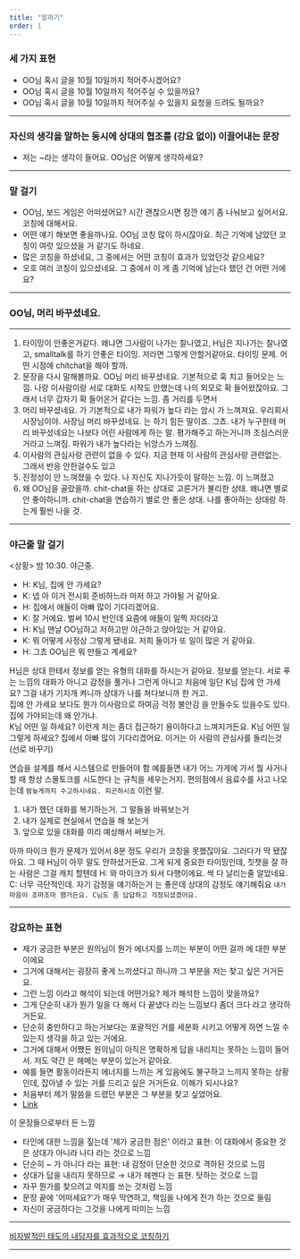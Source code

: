 ```yaml
---
title: "말하기"
order: 1
---
```


### 세 가지 표현
- OO님 혹시 글을 10월 10일까지 적어주시겠어요?
- OO님 혹시 글을 10월 10일까지 적어주실 수 있을까요?
- OO님 혹시 글을 10월 10일까지 적어주실 수 있을지 요청을 드려도 될까요?
---

### 자신의 생각을 말하는 동시에 상대의 협조를 (강요 없이) 이끌어내는 문장
- 저는 ~라는 생각이 들어요. OO님은 어떻게 생각하세요?


---

### 말 걸기

- OO님, 보드 게임은 어떠셨어요? 시간 괜찮으시면 잠깐 얘기 좀 나눠보고 싶어서요. 코칭에 대해서요.
- 어떤 얘기 해보면 좋을까나요. OO님 코칭 많이 하시잖아요. 최근 기억에 남았던 코칭이 여럿 있으셨을 거 같기도 하네요.
- 많은 코칭을 하셨네요, 그 중에서는 어떤 코칭이 효과가 있었던것 같으세요?
- 오호 여러 코칭이 있으셨네요. 그 중에서 이 게 좀 기억에 남는다 했던 건 어떤 거에요?
---

### OO님, 머리 바꾸셨네요.

---

1. 타이밍이 안좋은거같다. 왜냐면 그사람이 나가는 찰나였고, H님은 지나가는 찰나였고, smalltalk를 하기 안좋은 타이밍. 저라면 그렇게 안할거같아요. 타이밍 문제. 어떤 시점에 chitchat을 해야 할까.
2. 문장을 다시 말해볼까요. OO님 머리 바꾸셨네요. 기본적으로 훅 치고 들어오는 느낌. 나랑 이사람이랑 서로 대화도 시작도 안했는데 나의 외모로 확 들어왔잖아요. 그래서 너무 갑자기 확 들어온거 같다는 느낌. 좀 거리를 두면서
3. 머리 바꾸셨네요. 가 기본적으로 내가 파워가 높다 라는 암시 가 느껴져요. 우리회사 사장님이야. 사장님 머리 바꾸셨네요. 는 하기 힘든 말이죠. 그쵸. 내가 누구한테 머리 바꾸셨네요는 나보다 어린 사람에게 하는 말. 평가해주고 하는거니까 조심스러운 거라고 느껴짐. 파워가 내가 높다라는 뉘앙스가 느껴짐.
4. 이사람의 관심사랑 관련이 없을 수 있다. 지금 현재 이 사람의 관심사랑 관련없는. 그래서 반응 안한걸수도 있고
5. 진정성이 안 느껴졌을 수 있다. 나 자신도 지나가듯이 말하는 느낌. 이 느껴졌고
6. 왜 OO님을 골랐을까. chit-chat을 하는 상대로 고른거가 불리한 상태. 왜냐면 별로 안 좋아하니까. chit-chat을 연습하기 별로 안 좋은 상대. 나를 좋아하는 상대랑 하는게 훨씬 나을 것.

---

### 야근줄 말 걸기

<상황> 밤 10:30. 야근중.
- H: K님, 집에 안 가세요?
- K: 넵 아 이거 전시회 준비하느라 마저 하고 가야될 거 같아요.
- H: 집에서 애들이 아빠 많이 기다리겠어요.
- K: 잘 거에요. 벌써 10시 반인데 요즘에 애들이 일찍 자더라고
- H: K님 맨날 OO님하고 저하고만 야근하고 앉아있는 거 같아요.
- K: 뭐 어떻게 사정상 그렇게 됐네요. 저희 둘이가 또 일이 많은 거 같아요.
- H: 그쵸 OO님은 뭐 만들고 계세요?

H님은 상대 한테서 정보를 얻는 유형의 대화를 하시는거 같아요. 정보를 얻는다. 서로 푸는 느낌의 대화가 아니고 감정을 풀거나 그런게 아니고
처음에 일단 K님 집에 안 가세요? 그걸 내가 기지개 켜니까 상대가 나를 쳐다보니까 한 거고.  
집에 안 가세요 보다도 뭔가 이사람으로 하여금 걱정 불안감 을 만들수도 있을수도 있다.   
집에 가야되는데 왜 안가냐.   
K님 어떤 일 하세요? 이런게 저는 좀더 접근하기 용이하다고 느껴지거든요.
K님 어떤 일 그렇게 하세요? 집에서 아빠 많이 기다리겠어요. 이거는 이 사람의 관심사를 돌리는것 (선로 바꾸기)

연습을 설계를 해서 시스템으로 만들어야 함
예를들면 내가 어느 가게에 가서 뭘 사거나 할 때 항상 스몰토크를 시도한다 는 규칙을 세우는거지. 편의점에서 음료수를 사고 나오는데 `밤늦게까지 수고하시네요. 피곤하시죠` 이런 말.

1. 내가 했던 대화를 복기하는거. 그 말들을 바꿔보는거
2. 내가 실제로 현실에서 연습을 해 보는거
3. 앞으로 있을 대화를 미리 예상해서 써보는거.

아까 마이크 뭔가 문제가 있어서 8분 정도 우리가 코칭을 못했잖아요. 그러다가 딱 됐잖아요. 그 때 H님이 아무 말도 안하셨거든요. 그게 되게 중요한 타이밍인데, 칫챗을 잘 하는 사람은 그걸 캐치 할텐데
H: 와 마이크가 되서 다행이에요. 싹 다 날리는줄 알았네요.
C: 너무 극단적인데. 자기 감정을 얘기하는거 는 좋은데 상대의 감정도 얘기해줘요 `내가 마음이 조마조마 했거든요. C님도 좀 답답하고 걱정되셨겠어요.`

---



### 강요하는 표현
- 제가 궁금한 부분은 원의님이 뭔가 에너지를 느끼는 부분이 어떤 걸까 에 대한 부분이에요
- 그거에 대해서는 굉장히 좋게 느끼셨다고 하니까 그 부분을 저는 찾고 싶은 거거든요.
- 그런 느낌 이라고 해석이 되는데 어떤가요? 제가 해석한 느낌이 맞을까요?
- 그게 단순히 내가 뭔가 일을 다 해서 다 끝냈다 라는 느낌보다 좀더 크다 라고 생각하거든요.
- 단순히 충만하다고 하는거보다는 포괄적인 거를 세분화 시키고 어떻게 하면 느낄 수 있는지 생각을 하고 있는 거에요.
- 그거에 대해서 어쨌든 원의님이 아직은 명확하게 답을 내리지는 못하는 느낌이 들어서. 저도 약간 은 헤메는 부분이 있는거 같아요.
- 예를 들면 활동이라든지 에너지를 느끼는 게 있음에도 불구하고 느끼지 못하는 상황인데, 잡아낼 수 있는 거를 드리고 싶은 거거든요. 이해가 되시나요?
- 처음부터 제가 말씀을 드렸던 부분은 그 부분을 찾고 싶었어요.
- [Link](https://www.notion.so/notaai/d943e556ee15495da83aedcee1e3119d)

이 문장들으로부터 든 느낌
- 타인에 대한 느낌을 짚는데 '제가 궁금한 점은' 이라고 표현: 이 대화에서 중요한 것은 상대가 아니라 나다 라는 것으로 느낌
- 단순히 ~ 가 아니다 라는 표현: 내 감정이 단순한 것으로 격하된 것으로 느낌
- 상대가 답을 내리지 못하므로 → 내가 헤멘다 는 표현. 탓하는 것으로 느낌
- 자꾸 뭔가를 찾으려고 억지를 쓰는 것처럼 느낌
- 문장 끝에 '어떠세요?'가 매우 막연하고, 책임을 나에게 전가 하는 것으로 들림
- 자신이 궁금하다는 그것을 나에게 떠미는 느낌

---

[비자발적인 태도의 내담자를 효과적으로 코칭하기](https://www.youtube.com/watch?v=bTRRNWrwRCo&feature=youtu.be)

---
